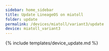 ```yaml
---
sidebar: home_sidebar
title: Update LineageOS on miatoll
folder: update
permalink: /devices/miatoll/variant3/update
device: miatoll_variant3
---
```

{% include templates/device_update.md %}
